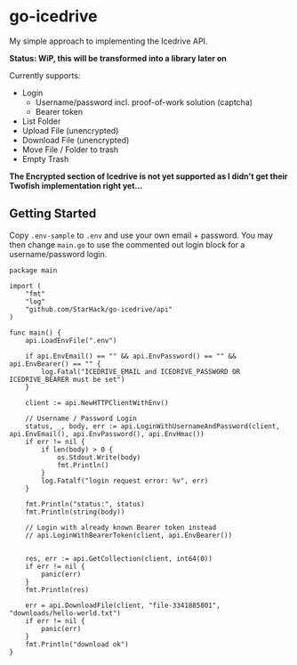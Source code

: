 # go-icedrive

My simple approach to implementing the Icedrive API.

**Status: WiP, this will be transformed into a library later on**

Currently supports:

- Login
  - Username/password incl. proof-of-work solution (captcha)
  - Bearer token
- List Folder
- Upload File (unencrypted)
- Download File (unencrypted)
- Move File / Folder to trash
- Empty Trash

**The Encrypted section of Icedrive is not yet supported as I didn't get their Twofish implementation right yet...**

## Getting Started

Copy `.env-sample` to `.env` and use your own email + password. You may then change `main.go` to use the commented out login block for a username/password login.

```
package main

import (
	"fmt"
	"log"
	"github.com/StarHack/go-icedrive/api"
)

func main() {
	api.LoadEnvFile(".env")

	if api.EnvEmail() == "" && api.EnvPassword() == "" && api.EnvBearer() == "" {
		log.Fatal("ICEDRIVE_EMAIL and ICEDRIVE_PASSWORD OR ICEDRIVE_BEARER must be set")
	}

	client := api.NewHTTPClientWithEnv()

	// Username / Password Login
	status, _, body, err := api.LoginWithUsernameAndPassword(client, api.EnvEmail(), api.EnvPassword(), api.EnvHmac())
	if err != nil {
		if len(body) > 0 {
			os.Stdout.Write(body)
			fmt.Println()
		}
		log.Fatalf("login request error: %v", err)
	}

	fmt.Println("status:", status)
	fmt.Println(string(body))

	// Login with already known Bearer token instead
	// api.LoginWithBearerToken(client, api.EnvBearer())


	res, err := api.GetCollection(client, int64(0))
	if err != nil {
		panic(err)
	}
	fmt.Println(res)

	err = api.DownloadFile(client, "file-3341885801", "downloads/hello-world.txt")
	if err != nil {
		panic(err)
	}
	fmt.Println("download ok")
}

```
